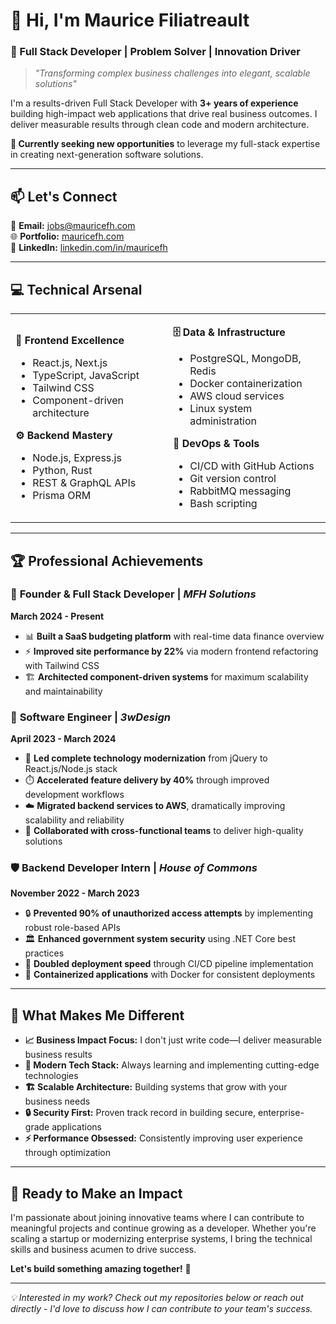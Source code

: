 # 👋 Hi, I'm Maurice Filiatreault

### 🚀 Full Stack Developer | Problem Solver | Innovation Driver

> *"Transforming complex business challenges into elegant, scalable solutions"*

I'm a results-driven Full Stack Developer with **3+ years of experience** building high-impact web applications that drive real business outcomes. I deliver measurable results through clean code and modern architecture.

**🎯 Currently seeking new opportunities** to leverage my full-stack expertise in creating next-generation software solutions.

---

## 📫 Let's Connect

📧 **Email:** [jobs@mauricefh.com](mailto:jobs@mauricefh.com)  
🌐 **Portfolio:** [mauricefh.com](https://mauricefh.com)  
💼 **LinkedIn:** [linkedin.com/in/mauricefh](https://linkedin.com/in/mauricefh)

---

## 💻 Technical Arsenal

<table>
<tr>
<td width="50%">

**🎨 Frontend Excellence**
- React.js, Next.js
- TypeScript, JavaScript
- Tailwind CSS
- Component-driven architecture

**⚙️ Backend Mastery**
- Node.js, Express.js
- Python, Rust
- REST & GraphQL APIs
- Prisma ORM

</td>
<td width="50%">

**🗄️ Data & Infrastructure**
- PostgreSQL, MongoDB, Redis
- Docker containerization
- AWS cloud services
- Linux system administration

**🔧 DevOps & Tools**
- CI/CD with GitHub Actions
- Git version control
- RabbitMQ messaging
- Bash scripting

</td>
</tr>
</table>

---

## 🏆 Professional Achievements

### 🎯 **Founder & Full Stack Developer** | *MFH Solutions*
**March 2024 - Present**

- 📊 **Built a SaaS budgeting platform** with real-time data finance overview
- ⚡ **Improved site performance by 22%** via modern frontend refactoring with Tailwind CSS
- 🏗️ **Architected component-driven systems** for maximum scalability and maintainability

### 💼 **Software Engineer** | *3wDesign*
**April 2023 - March 2024**

- 🚀 **Led complete technology modernization** from jQuery to React.js/Node.js stack
- ⏱️ **Accelerated feature delivery by 40%** through improved development workflows
- ☁️ **Migrated backend services to AWS**, dramatically improving scalability and reliability
- 👥 **Collaborated with cross-functional teams** to deliver high-quality solutions

### 🛡️ **Backend Developer Intern** | *House of Commons*
**November 2022 - March 2023**

- 🔒 **Prevented 90% of unauthorized access attempts** by implementing robust role-based APIs
- 🏛️ **Enhanced government system security** using .NET Core best practices
- 🚀 **Doubled deployment speed** through CI/CD pipeline implementation
- 🐳 **Containerized applications** with Docker for consistent deployments

---

## 🌟 What Makes Me Different

- **📈 Business Impact Focus:** I don't just write code—I deliver measurable business results
- **🔧 Modern Tech Stack:** Always learning and implementing cutting-edge technologies
- **🏗️ Scalable Architecture:** Building systems that grow with your business needs
- **🔒 Security First:** Proven track record in building secure, enterprise-grade applications
- **⚡ Performance Obsessed:** Consistently improving user experience through optimization

---

## 🎯 Ready to Make an Impact

I'm passionate about joining innovative teams where I can contribute to meaningful projects and continue growing as a developer. Whether you're scaling a startup or modernizing enterprise systems, I bring the technical skills and business acumen to drive success.

**Let's build something amazing together!** 🚀

---

*💡 Interested in my work? Check out my repositories below or reach out directly - I'd love to discuss how I can contribute to your team's success.*

